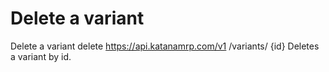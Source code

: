 # Delete a variant

Delete a variant delete https://api.katanamrp.com/v1 /variants/ {id} Deletes a variant
by id.
